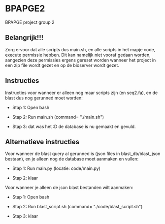 # BPAPGE2
BPAPGE project group 2

## Belangrijk!!!
Zorg ervoor dat alle scripts dus main.sh, en alle scripts in het mapje code, 
execute permissie hebben. Dit kan namelijk niet vooraf gedaan worden, 
aangezien deze permissies ergens gereset worden wanneer het project in een zip
file wordt gezet en op de bioserver wordt gezet.

## Instructies
Instructies voor wanneer er alleen nog maar scripts zijn (en seq2.fa), en de blast
dus nog gerunned moet worden:

- Stap 1: Open bash

- Stap 2: Run main.sh (command= "./main.sh")

- Stap 3: dat was het :D de database is nu gemaakt en gevuld.


## Alternatieve instructies
Voor wanneer de blast query al gerunned is (json files in blast_db/blast_json bestaan), 
en je alleen nog de database moet aanmaken en vullen:

- Stap 1: Run main.py (locatie: code/main.py)

- Stap 2: klaar

Voor wanneer je alleen de json blast bestanden wilt aanmaken:

- Stap 1: Open bash

- Stap 2: Run blast_script.sh (command= "./code/blast_script.sh")

- Stap 3: klaar